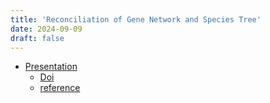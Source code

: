 ```yaml
---
title: 'Reconciliation of Gene Network and Species Tree'
date: 2024-09-09
draft: false 
---
```


- [Presentation](https://365nthu-my.sharepoint.com/:p:/g/personal/112062547_office365_nthu_edu_tw/EQFNDJZNo_RKiL0AwNQiMdABH_WqixBmueOezKJvOFZyGQ?e=r9pIzx)
    - [Doi](https://doi.org/10.1016/j.jtbi.2019.04.001)
    - [reference](https://365nthu-my.sharepoint.com/:w:/g/personal/112062547_office365_nthu_edu_tw/EYWU1eyIrx5Nt7m-o9KfGq0BjjRkZukBEWCIbqBhzZZwiA?e=Zw1vig)

